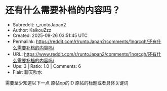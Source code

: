 # 还有什么需要补档的内容吗？

- Subreddit: r_runtoJapan2
- Author: KaikouZzz
- Created: 2025-09-26 03:51:45 UTC
- Permalink: https://reddit.com/r/runtoJapan2/comments/1nqrcqh/还有什么需要补档的内容吗/
- URL: https://www.reddit.com/r/runtoJapan2/comments/1nqrcqh/还有什么需要补档的内容吗/
- Ups: 3 | Ratio: 1.0 | Comments: 6
- Flair: 聊天吹水


需要至少知道以下一点 原帖op的ID 原帖的标题或者具体关键词

